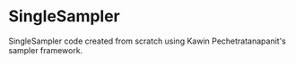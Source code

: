# SingleSampler

SingleSampler code created from scratch using Kawin Pechetratanapanit's sampler framework.
